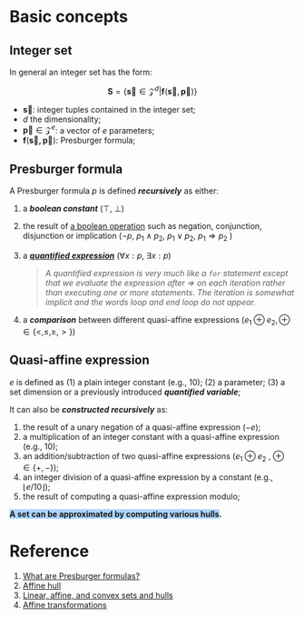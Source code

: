 # Basic concepts

## Integer set

In general an integer set has the form:

$$\mathbf{S} = \{ \mathbf{\vec{s}} \in \mathcal{Z}^d | \mathbf{f}(\mathbf{\vec{s}}, \mathbf{\vec{p}})\}$$

- $\mathbf{\vec{s}}$: integer tuples contained in the integer set;
- $d$ the dimensionality;
- $\mathbf{\vec{p}}\in \mathcal{Z}^e$: a vector of $e$ parameters;
- $\mathbf{f}(\mathbf{\vec{s},\mathbf{\vec{p}}})$: Presburger formula;

## Presburger formula

A Presburger formula $p$ is defined _**recursively**_ as either:

1. a _**boolean constant**_ ($\top$, $\bot$)
1. the result of [a boolean operation](https://en.wikipedia.org/wiki/Boolean_algebra) such as negation, conjunction, disjunction or implication ($\lnot p$, $p_1 \wedge p_2$, $p_1 \vee p_2$, $p_1 \Rightarrow p_2$ )
1. a _**[quantified expression](http://www.ada-auth.org/standards/12rat/html/Rat12-3-4.html)**_ ($\forall x : p$, $\exists x : p$)

    > _A quantified expression is very much like a `for` statement except that we evaluate the expression after $\Rightarrow$ on each iteration rather than executing one or more statements. The iteration is somewhat implicit and the words loop and end loop do not appear._

1. a _**comparison**_ between different quasi-affine expressions ($e_1 \oplus e_2, \oplus \in \{\lt, \le, \ge, \gt\}$)

## Quasi-affine expression

$e$ is defined as (1) a plain integer constant (e.g., 10); (2) a parameter; (3) a set dimension or a previously introduced _**quantified variable**_;

It can also be _**constructed recursively**_ as:

1. the result of a unary negation of a quasi-affine expression ($−e$);
1. a multiplication of an integer constant with a quasi-affine expression (e.g., $10$);
1. an addition/subtraction of two quasi-affine expressions ($e_1 \oplus e_2$ , $\oplus \in \{ +, − \}$);
1. an integer division of a quasi-affine expression by a constant (e.g., $\lfloor e/10 ⌋$);
1. the result of computing a quasi-affine expression modulo;

**<span style="background-color:#ACD6FF;">A set can be approximated by computing various hulls</span>.**

# Reference

1. [What are Presburger formulas?](http://www.cs.umd.edu/projects/omega/interface_doc/node6.html)
1. [Affine hull](https://en.wikipedia.org/wiki/Affine_hull)
1. [Linear, affine, and convex sets and hulls](http://users.mat.unimi.it/users/libor/AnConvessa/insiemi_e_involucri.pdf)
1. [Affine transformations](https://eli.thegreenplace.net/2018/affine-transformations/)
